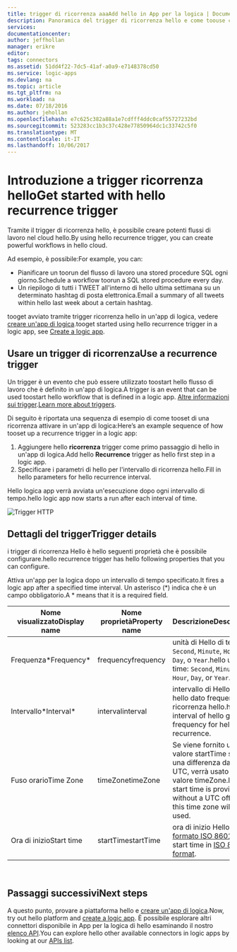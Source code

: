 ```yaml
---
title: trigger di ricorrenza aaaAdd hello in App per la logica | Documenti Microsoft
description: Panoramica del trigger di ricorrenza hello e come toouse con un'app per la logica di Azure.
services: 
documentationcenter: 
author: jeffhollan
manager: erikre
editor: 
tags: connectors
ms.assetid: 51dd4f22-7dc5-41af-a0a9-e7148378cd50
ms.service: logic-apps
ms.devlang: na
ms.topic: article
ms.tgt_pltfrm: na
ms.workload: na
ms.date: 07/18/2016
ms.author: jehollan
ms.openlocfilehash: e7c625c382a88a1e7cdfff4ddc0caf55727232bd
ms.sourcegitcommit: 523283cc1b3c37c428e77850964dc1c33742c5f0
ms.translationtype: MT
ms.contentlocale: it-IT
ms.lasthandoff: 10/06/2017
---
```

# <a name="get-started-with-hello-recurrence-trigger"></a><span data-ttu-id="fd6b3-103">Introduzione a trigger ricorrenza hello</span><span class="sxs-lookup"><span data-stu-id="fd6b3-103">Get started with hello recurrence trigger</span></span>
<span data-ttu-id="fd6b3-104">Tramite il trigger di ricorrenza hello, è possibile creare potenti flussi di lavoro nel cloud hello.</span><span class="sxs-lookup"><span data-stu-id="fd6b3-104">By using hello recurrence trigger, you can create powerful workflows in hello cloud.</span></span>

<span data-ttu-id="fd6b3-105">Ad esempio, è possibile:</span><span class="sxs-lookup"><span data-stu-id="fd6b3-105">For example, you can:</span></span>

* <span data-ttu-id="fd6b3-106">Pianificare un toorun del flusso di lavoro una stored procedure SQL ogni giorno.</span><span class="sxs-lookup"><span data-stu-id="fd6b3-106">Schedule a workflow toorun a SQL stored procedure every day.</span></span>
* <span data-ttu-id="fd6b3-107">Un riepilogo di tutti i TWEET all'interno di hello ultima settimana su un determinato hashtag di posta elettronica.</span><span class="sxs-lookup"><span data-stu-id="fd6b3-107">Email a summary of all tweets within hello last week about a certain hashtag.</span></span>

<span data-ttu-id="fd6b3-108">tooget avviato tramite trigger ricorrenza hello in un'app di logica, vedere [creare un'app di logica](../logic-apps/logic-apps-create-a-logic-app.md).</span><span class="sxs-lookup"><span data-stu-id="fd6b3-108">tooget started using hello recurrence trigger in a logic app, see [Create a logic app](../logic-apps/logic-apps-create-a-logic-app.md).</span></span>

## <a name="use-a-recurrence-trigger"></a><span data-ttu-id="fd6b3-109">Usare un trigger di ricorrenza</span><span class="sxs-lookup"><span data-stu-id="fd6b3-109">Use a recurrence trigger</span></span>
<span data-ttu-id="fd6b3-110">Un trigger è un evento che può essere utilizzato toostart hello flusso di lavoro che è definito in un'app di logica.</span><span class="sxs-lookup"><span data-stu-id="fd6b3-110">A trigger is an event that can be used toostart hello workflow that is defined in a logic app.</span></span> <span data-ttu-id="fd6b3-111">[Altre informazioni sui trigger](connectors-overview.md).</span><span class="sxs-lookup"><span data-stu-id="fd6b3-111">[Learn more about triggers](connectors-overview.md).</span></span>

<span data-ttu-id="fd6b3-112">Di seguito è riportata una sequenza di esempio di come tooset di una ricorrenza attivare in un'app di logica:</span><span class="sxs-lookup"><span data-stu-id="fd6b3-112">Here’s an example sequence of how tooset up a recurrence trigger in a logic app:</span></span>

1. <span data-ttu-id="fd6b3-113">Aggiungere hello **ricorrenza** trigger come primo passaggio di hello in un'app di logica.</span><span class="sxs-lookup"><span data-stu-id="fd6b3-113">Add hello **Recurrence** trigger as hello first step in a logic app.</span></span>
2. <span data-ttu-id="fd6b3-114">Specificare i parametri di hello per l'intervallo di ricorrenza hello.</span><span class="sxs-lookup"><span data-stu-id="fd6b3-114">Fill in hello parameters for hello recurrence interval.</span></span>

<span data-ttu-id="fd6b3-115">Hello logica app verrà avviata un'esecuzione dopo ogni intervallo di tempo.</span><span class="sxs-lookup"><span data-stu-id="fd6b3-115">hello logic app now starts a run after each interval of time.</span></span>

![Trigger HTTP](./media/connectors-native-recurrence/using-trigger.png)

## <a name="trigger-details"></a><span data-ttu-id="fd6b3-117">Dettagli del trigger</span><span class="sxs-lookup"><span data-stu-id="fd6b3-117">Trigger details</span></span>
<span data-ttu-id="fd6b3-118">i trigger di ricorrenza Hello è hello seguenti proprietà che è possibile configurare.</span><span class="sxs-lookup"><span data-stu-id="fd6b3-118">hello recurrence trigger has hello following properties that you can configure.</span></span>

<span data-ttu-id="fd6b3-119">Attiva un'app per la logica dopo un intervallo di tempo specificato.</span><span class="sxs-lookup"><span data-stu-id="fd6b3-119">It fires a logic app after a specified time interval.</span></span>
<span data-ttu-id="fd6b3-120">Un asterisco (*) indica che è un campo obbligatorio.</span><span class="sxs-lookup"><span data-stu-id="fd6b3-120">A * means that it is a required field.</span></span>

| <span data-ttu-id="fd6b3-121">Nome visualizzato</span><span class="sxs-lookup"><span data-stu-id="fd6b3-121">Display name</span></span> | <span data-ttu-id="fd6b3-122">Nome proprietà</span><span class="sxs-lookup"><span data-stu-id="fd6b3-122">Property name</span></span> | <span data-ttu-id="fd6b3-123">Descrizione</span><span class="sxs-lookup"><span data-stu-id="fd6b3-123">Description</span></span> |
| --- | --- | --- |
| <span data-ttu-id="fd6b3-124">Frequenza*</span><span class="sxs-lookup"><span data-stu-id="fd6b3-124">Frequency*</span></span> |<span data-ttu-id="fd6b3-125">frequency</span><span class="sxs-lookup"><span data-stu-id="fd6b3-125">frequency</span></span> |<span data-ttu-id="fd6b3-126">unità di Hello di tempo: `Second`, `Minute`, `Hour`, `Day`, o `Year`.</span><span class="sxs-lookup"><span data-stu-id="fd6b3-126">hello unit of time: `Second`, `Minute`, `Hour`, `Day`, or `Year`.</span></span> |
| <span data-ttu-id="fd6b3-127">Intervallo*</span><span class="sxs-lookup"><span data-stu-id="fd6b3-127">Interval*</span></span> |<span data-ttu-id="fd6b3-128">interval</span><span class="sxs-lookup"><span data-stu-id="fd6b3-128">interval</span></span> |<span data-ttu-id="fd6b3-129">intervallo di Hello di hello dato frequenza ricorrenza hello.</span><span class="sxs-lookup"><span data-stu-id="fd6b3-129">hello interval of hello given frequency for hello recurrence.</span></span> |
| <span data-ttu-id="fd6b3-130">Fuso orario</span><span class="sxs-lookup"><span data-stu-id="fd6b3-130">Time Zone</span></span> |<span data-ttu-id="fd6b3-131">timeZone</span><span class="sxs-lookup"><span data-stu-id="fd6b3-131">timeZone</span></span> |<span data-ttu-id="fd6b3-132">Se viene fornito un valore startTime senza una differenza dall'ora UTC, verrà usato tale valore timeZone.</span><span class="sxs-lookup"><span data-stu-id="fd6b3-132">If a start time is provided without a UTC offset, this time zone will be used.</span></span> |
| <span data-ttu-id="fd6b3-133">Ora di inizio</span><span class="sxs-lookup"><span data-stu-id="fd6b3-133">Start time</span></span> |<span data-ttu-id="fd6b3-134">startTime</span><span class="sxs-lookup"><span data-stu-id="fd6b3-134">startTime</span></span> |<span data-ttu-id="fd6b3-135">ora di inizio Hello in [formato ISO 8601](https://en.wikipedia.org/wiki/ISO_8601#Combined_date_and_time_representations).</span><span class="sxs-lookup"><span data-stu-id="fd6b3-135">hello start time in [ISO 8601 format](https://en.wikipedia.org/wiki/ISO_8601#Combined_date_and_time_representations).</span></span> |

<br>

## <a name="next-steps"></a><span data-ttu-id="fd6b3-136">Passaggi successivi</span><span class="sxs-lookup"><span data-stu-id="fd6b3-136">Next steps</span></span>
<span data-ttu-id="fd6b3-137">A questo punto, provare a piattaforma hello e [creare un'app di logica](../logic-apps/logic-apps-create-a-logic-app.md).</span><span class="sxs-lookup"><span data-stu-id="fd6b3-137">Now, try out hello platform and [create a logic app](../logic-apps/logic-apps-create-a-logic-app.md).</span></span> <span data-ttu-id="fd6b3-138">È possibile esplorare altri connettori disponibile in App per la logica di hello esaminando il nostro [elenco API](apis-list.md).</span><span class="sxs-lookup"><span data-stu-id="fd6b3-138">You can explore hello other available connectors in logic apps by looking at our [APIs list](apis-list.md).</span></span>

